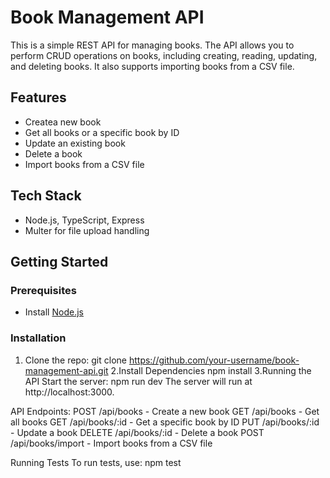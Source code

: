 # Book Management API

This is a simple REST API for managing books. The API allows you to perform CRUD operations on books, including creating, reading, updating, and deleting books. It also supports importing books from a CSV file.

## Features
- Createa new book
- Get all books or a specific book by ID
- Update an existing book
- Delete a book
- Import books from a CSV file

## Tech Stack
- Node.js, TypeScript, Express
- Multer for file upload handling

## Getting Started

### Prerequisites
- Install [Node.js](https://nodejs.org/)

### Installation
1. Clone the repo:
   git clone https://github.com/your-username/book-management-api.git
2.Install Dependencies
    npm install 
3.Running the API
Start the server:
npm run dev
The server will run at http://localhost:3000.

API Endpoints:
POST /api/books - Create a new book
GET /api/books - Get all books
GET /api/books/:id - Get a specific book by ID
PUT /api/books/:id - Update a book
DELETE /api/books/:id - Delete a book
POST /api/books/import - Import books from a CSV file

Running Tests
To run tests, use:
npm test
